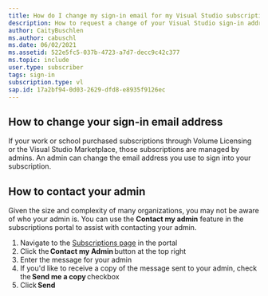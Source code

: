 ```yaml
---
title: How do I change my sign-in email for my Visual Studio subscription provided by my company?
description: How to request a change of your Visual Studio sign-in address for subscriptions acquired through Volume Licensing
author: CaityBuschlen
ms.author: cabuschl
ms.date: 06/02/2021
ms.assetid: 522e5fc5-037b-4723-a7d7-decc9c42c377
ms.topic: include
user.type: subscriber
tags: sign-in
subscription.type: vl
sap.id: 17a2bf94-0d03-2629-dfd8-e8935f9126ec
---
```


## How to change your sign-in email address

If your work or school purchased subscriptions through Volume Licensing or the Visual Studio Marketplace, those subscriptions are managed by admins. An admin can change the email address you use to sign into your subscription.  

## How to contact your admin 

Given the size and complexity of many organizations, you may not be aware of who your admin is. You can use the **Contact my admin** feature in the subscriptions portal to assist with contacting your admin. 

1. Navigate to the [Subscriptions page](https://my.visualstudio.com/subscriptions) in the portal  
2. Click the **Contact my Admin** button at the top right
3. Enter the message for your admin
4. If you'd like to receive a copy of the message sent to your admin, check the **Send me a copy** checkbox 
5. Click **Send**